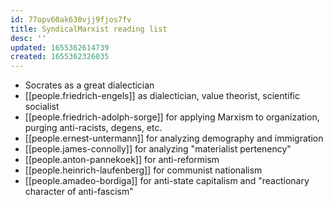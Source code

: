 ```yaml
---
id: 77opv60ak630vjj9fjos7fv
title: SyndicalMarxist reading list
desc: ''
updated: 1655362614739
created: 1655362326035
---
```


- Socrates as a great dialectician  
- [[people.friedrich-engels]] as dialectician, value theorist, scientific socialist  
- [[people.friedrich-adolph-sorge]] for applying Marxism to organization, purging anti-racists, degens, etc.  
- [[people.ernest-untermann]] for analyzing demography and immigration  
- [[people.james-connolly]] for analyzing "materialist pertenency"  
- [[people.anton-pannekoek]] for anti-reformism  
- [[people.heinrich-laufenberg]] for communist nationalism  
- [[people.amadeo-bordiga]] for anti-state capitalism and "reactionary character of anti-fascism"  
